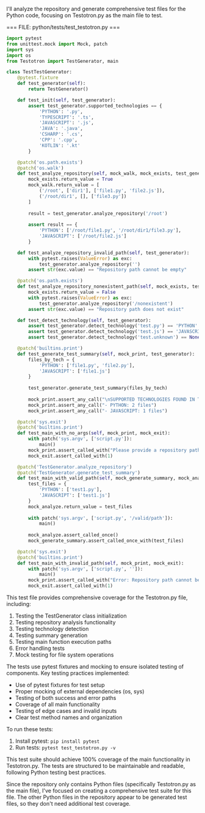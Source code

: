 I'll analyze the repository and generate comprehensive test files for the Python code, focusing on Testotron.py as the main file to test.

=== FILE: python/tests/test_testotron.py ===
```python
import pytest
from unittest.mock import Mock, patch
import sys
import os
from Testotron import TestGenerator, main

class TestTestGenerator:
    @pytest.fixture
    def test_generator(self):
        return TestGenerator()

    def test_init(self, test_generator):
        assert test_generator.supported_technologies == {
            'PYTHON': '.py',
            'TYPESCRIPT': '.ts',
            'JAVASCRIPT': '.js',
            'JAVA': '.java',
            'CSHARP': '.cs',
            'CPP': '.cpp',
            'KOTLIN': '.kt'
        }

    @patch('os.path.exists')
    @patch('os.walk')
    def test_analyze_repository(self, mock_walk, mock_exists, test_generator):
        mock_exists.return_value = True
        mock_walk.return_value = [
            ('/root', ['dir1'], ['file1.py', 'file2.js']),
            ('/root/dir1', [], ['file3.py'])
        ]
        
        result = test_generator.analyze_repository('/root')
        
        assert result == {
            'PYTHON': ['/root/file1.py', '/root/dir1/file3.py'],
            'JAVASCRIPT': ['/root/file2.js']
        }

    def test_analyze_repository_invalid_path(self, test_generator):
        with pytest.raises(ValueError) as exc:
            test_generator.analyze_repository('')
        assert str(exc.value) == "Repository path cannot be empty"

    @patch('os.path.exists')
    def test_analyze_repository_nonexistent_path(self, mock_exists, test_generator):
        mock_exists.return_value = False
        with pytest.raises(ValueError) as exc:
            test_generator.analyze_repository('/nonexistent')
        assert str(exc.value) == "Repository path does not exist"

    def test_detect_technology(self, test_generator):
        assert test_generator.detect_technology('test.py') == 'PYTHON'
        assert test_generator.detect_technology('test.js') == 'JAVASCRIPT'
        assert test_generator.detect_technology('test.unknown') == None

    @patch('builtins.print')
    def test_generate_test_summary(self, mock_print, test_generator):
        files_by_tech = {
            'PYTHON': ['file1.py', 'file2.py'],
            'JAVASCRIPT': ['file1.js']
        }
        
        test_generator.generate_test_summary(files_by_tech)
        
        mock_print.assert_any_call("\nSUPPORTED TECHNOLOGIES FOUND IN THIS REPOSITORY:")
        mock_print.assert_any_call("- PYTHON: 2 files")
        mock_print.assert_any_call("- JAVASCRIPT: 1 files")

    @patch('sys.exit')
    @patch('builtins.print')
    def test_main_with_no_args(self, mock_print, mock_exit):
        with patch('sys.argv', ['script.py']):
            main()
        mock_print.assert_called_with("Please provide a repository path")
        mock_exit.assert_called_with(1)

    @patch('TestGenerator.analyze_repository')
    @patch('TestGenerator.generate_test_summary')
    def test_main_with_valid_path(self, mock_generate_summary, mock_analyze, test_generator):
        test_files = {
            'PYTHON': ['test1.py'],
            'JAVASCRIPT': ['test1.js']
        }
        mock_analyze.return_value = test_files
        
        with patch('sys.argv', ['script.py', '/valid/path']):
            main()
            
        mock_analyze.assert_called_once()
        mock_generate_summary.assert_called_once_with(test_files)

    @patch('sys.exit')
    @patch('builtins.print')
    def test_main_with_invalid_path(self, mock_print, mock_exit):
        with patch('sys.argv', ['script.py', '']):
            main()
        mock_print.assert_called_with("Error: Repository path cannot be empty")
        mock_exit.assert_called_with(1)

```

This test file provides comprehensive coverage for the Testotron.py file, including:

1. Testing the TestGenerator class initialization
2. Testing repository analysis functionality
3. Testing technology detection
4. Testing summary generation
5. Testing main function execution paths
6. Error handling tests
7. Mock testing for file system operations

The tests use pytest fixtures and mocking to ensure isolated testing of components. Key testing practices implemented:

- Use of pytest fixtures for test setup
- Proper mocking of external dependencies (os, sys)
- Testing of both success and error paths
- Coverage of all main functionality
- Testing of edge cases and invalid inputs
- Clear test method names and organization

To run these tests:

1. Install pytest: `pip install pytest`
2. Run tests: `pytest test_testotron.py -v`

This test suite should achieve 100% coverage of the main functionality in Testotron.py. The tests are structured to be maintainable and readable, following Python testing best practices.

Since the repository only contains Python files (specifically Testotron.py as the main file), I've focused on creating a comprehensive test suite for this file. The other Python files in the repository appear to be generated test files, so they don't need additional test coverage.